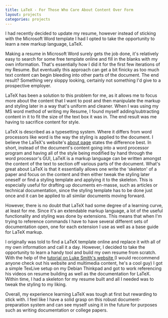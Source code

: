 ```yaml
---
title: LaTeX - For Those Who Care About Content Over Form
layout: projects
categories: projects
---
```


I had recently decided to update my resume, however instead of sticking with the Microsoft Word template I had I opted to take the opportunity to learn a new markup language, LaTeX. 

<!--more-->

Making a resume in Microsoft Word surely gets the job done, it's relatively easy to search for some free template online and fill in the blanks with my own information. That's essentially how I did it for the first few iterations of my Resume. But eventually this approach can get a bit finicky as too much text content can begin bleeding into other parts of the document. The end result? Something very sloppy looking, certainly not something I'd give to a prospective employer.

LaTeX has been a solution to this problem for me, as it allows me to focus more about the content that I want to post and then manipulate the markup and styling later in a way that's uniform and cleaner. When I was using my MS word method of writing my Resume, I found myself adding/subtracting content in it to fit the size of the text box it was in. The end result was me having to sacrifice content for style.

LaTeX is described as a typesetting system. Where it differs from word processors like word is the way the styling is applied to the document. I believe the LaTeX's website's <a href="https://www.latex-project.org/about/LaTeX"> about page</a> states the difference best. In short, instead of the document's content going into a word processor program and having all of the style being modified by hand through the word processor's GUI, LaTeX is a markup language can be written amongst the content of the text to section off various parts of the document. What's great about LaTeX is that it essentially allows one write the 'skeleton' of a paper and focus on the content and then either tweak the styling later oneself or find a styling template and applying it to the skeleton. This is especially useful for drafting up documents en-masse, such as articles or technical documentation, since the styling template has to be done just once and it can be applied to all similar documents moving forward.

However, there is no doubt that LaTeX had some degree of a learning curve, at least for me. Since it's an extendable markup language, a lot of the useful functionality and styling was done by extensions. This means that when I'm trying to reference commands I have to have several different sets of documentation open, one for each extension I use as well as a base guide for LaTeX markup.

I originally was told to find a LaTeX template online and replace it with all of my own information and call it a day. However, I decided to take the opportunity to learn a handy tool and build my own resume from scratch. With the help of the <a href="https://lukesmith.xyz/latex.html"> tutorial on Luke Smith's website </a> (I would reccommend anyone check out his website and multimedia content, he's a cool guy) I got a simple TexLive setup on my Debian Thinkpad and got to work referencing his videos on resume building as well as the documentation for LaTeX. Within time, I had a skeleton for my resume built and all I needed was to tweak the styling to my liking.

Overall, my experience learning LaTeX was tough at first but rewarding to stick with. I feel like I have a solid grasp on this robust document-preparation system and can see myself using it in the future for purposes such as writing documentation or college papers.
